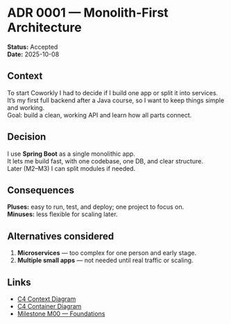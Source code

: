 # ADR 0001 — Monolith-First Architecture

**Status:** Accepted  
**Date:** 2025-10-08

## Context
To start Coworkly I had to decide if I build one app or split it into services.  
It’s my first full backend after a Java course, so I want to keep things simple and working.  
Goal: build a clean, working API and learn how all parts connect.

## Decision
I use **Spring Boot** as a single monolithic app.  
It lets me build fast, with one codebase, one DB, and clear structure.  
Later (M2–M3) I can split modules if needed.

## Consequences
**Pluses:** easy to run, test, and deploy; one project to focus on.  
**Minuses:** less flexible for scaling later.  

## Alternatives considered
1. **Microservices** — too complex for one person and early stage.
2. **Multiple small apps** — not needed until real traffic or scaling.

## Links
- [C4 Context Diagram](../designs/C4-context.mmd)
- [C4 Container Diagram](../designs/C4-container.mmd)
- [Milestone M00 — Foundations](../milestones/m00-foundations.md)

